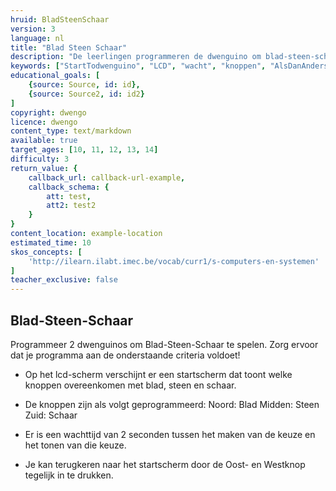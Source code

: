 ```yaml
---
hruid: BladSteenSchaar
version: 3
language: nl
title: "Blad Steen Schaar"
description: "De leerlingen programmeren de dwenguino om blad-steen-schaar te spelen."
keywords: ["StartTodwenguino", "LCD", "wacht", "knoppen", "AlsDanAnders"]
educational_goals: [
    {source: Source, id: id}, 
    {source: Source2, id: id2}
]
copyright: dwengo
licence: dwengo
content_type: text/markdown
available: true
target_ages: [10, 11, 12, 13, 14]
difficulty: 3
return_value: {
    callback_url: callback-url-example,
    callback_schema: {
        att: test,
        att2: test2
    }
}
content_location: example-location
estimated_time: 10
skos_concepts: [
    'http://ilearn.ilabt.imec.be/vocab/curr1/s-computers-en-systemen'
]
teacher_exclusive: false
---
```


## Blad-Steen-Schaar

Programmeer 2 dwenguinos om Blad-Steen-Schaar te spelen. Zorg ervoor dat je programma aan de onderstaande criteria voldoet!

* Op het lcd-scherm verschijnt er een startscherm dat toont welke knoppen overeenkomen met blad, steen en schaar.

* De knoppen zijn als volgt geprogrammeerd: 
Noord: Blad
Midden: Steen
Zuid: Schaar

* Er is een wachttijd van 2 seconden tussen het maken van de keuze en het tonen van die keuze.

* Je kan terugkeren naar het startscherm door de Oost- en Westknop tegelijk in te drukken.